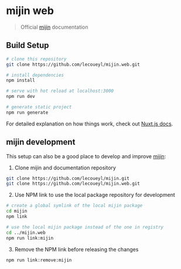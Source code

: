 # mijin web

> Official [mijin](https://github.com/lecoueyl/mijin) documentation
## Build Setup

```bash
# clone this repository
git clone https://github.com/lecoueyl/mijin.web.git

# install dependencies
npm install

# serve with hot reload at localhost:3000
npm run dev

# generate static project
npm run generate
```

For detailed explanation on how things work, check out [Nuxt.js docs](https://nuxtjs.org).

## mijin development

This setup can also be a good place to develop and improve
[mijin](https://github.com/lecoueyl/mijin):

1. Clone mijin and documentation repository

```bash
git clone https://github.com/lecoueyl/mijin.git
git clone https://github.com/lecoueyl/mijin.web.git
```

2. Use NPM link to use the local package repository for development

```bash
# create a global symlink of the local mijin package
cd mijin
npm link

# use the local mijin package instead of the one in registry
cd ../mijin.web
npm run link:mijin
```

3. Remove the NPM link before releasing the changes

```bash
npm run link:remove:mijin
```
